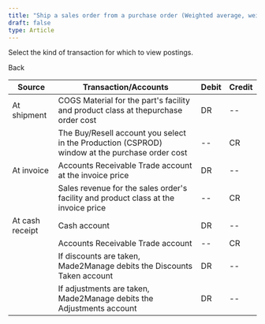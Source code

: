 ```yaml
---
title: "Ship a sales order from a purchase order (Weighted average, weighted average, non-component or Shipping)"
draft: false
type: Article
---
```


Select the kind of transaction for which to view postings. 

Back

| Source          | Transaction/Accounts                                                                           | Debit | Credit |
|-----------------|------------------------------------------------------------------------------------------------|-------|--------|
| At shipment     | COGS Material for the part's facility and product class at thepurchase order cost              | DR    | --     |
|                 | The Buy/Resell account you select in the Production (CSPROD) window at the purchase order cost | --    | CR     |
| At invoice      | Accounts Receivable Trade account at the invoice price                                         | DR    | --     |
|                 | Sales revenue for the sales order's facility and product class at the invoice price            | --    | CR     |
| At cash receipt | Cash account                                                                                   | DR    | --     |
|                 | Accounts Receivable Trade account                                                              | --    | CR     |
|                 | If discounts are taken, Made2Manage debits the Discounts Taken account                         | DR    | --     |
|                 | If adjustments are taken, Made2Manage debits the Adjustments account                           | DR    | --     |